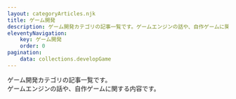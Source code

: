 ```yaml
---
layout: categoryArticles.njk
title: ゲーム開発
description: ゲーム開発カテゴリの記事一覧です。ゲームエンジンの話や、自作ゲームに関する内容です。
eleventyNavigation:
    key: ゲーム開発
    order: 0
pagination:
    data: collections.developGame
---
```


ゲーム開発カテゴリの記事一覧です。  
ゲームエンジンの話や、自作ゲームに関する内容です。
